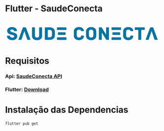 # Flutter - SaudeConecta

<br>
<div align="center">
  <img src="https://raw.githubusercontent.com/educls/arquivos/main/logo_saude_conecta.png" alt="SaudeConecta Logo">
</div>

# Requisitos

### Api: [SaudeConecta API](https://github.com/educls/saude-conecta-api/tree/main)

### Flutter: [Download](https://docs.flutter.dev/get-started/install)

# Instalação das Dependencias
```bash
flutter pub get
```